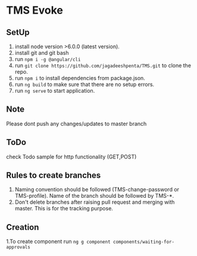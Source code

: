 # TMS Evoke


## SetUp

1. install node version >6.0.0 (latest version).
2. install git and git bash
3. run `npm i -g @angular/cli`
4. run `git clone https://github.com/jagadeeshpenta/TMS.git` to clone the repo.
5. run `npm i` to install dependencies from package.json.
6. run `ng build` to make sure that there are no setup errors.
7. run `ng serve` to start application.

## Note
Please dont push any changes/updates to master branch

## ToDo
check Todo sample for http functionality (GET,POST)

## Rules to create branches

1. Naming convention should be followed (TMS-change-password or TMS-profile). Name of the branch should be followed by TMS-*.
2. Don't delete branches after raising pull request and merging with master. This is for the tracking purpose.


## Creation

1.To create component run  `ng g component components/waiting-for-approvals`

